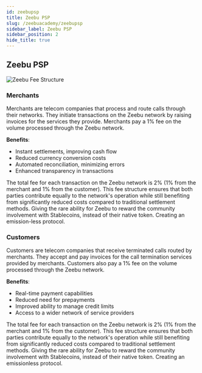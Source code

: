 ```yaml
---
id: zeebupsp
title: Zeebu PSP
slug: /zeebuacademy/zeebupsp
sidebar_label: Zeebu PSP
sidebar_position: 2
hide_title: true
---
```

<h2> Zeebu PSP </h2>

<img src="/images/zeebufeestructure.jpg" alt="Zeebu Fee Structure" title="Zeebu Fee Structure" />

### Merchants

Merchants are telecom companies that process and route calls through their networks. They initiate transactions on the Zeebu network by raising invoices for the services they provide. Merchants pay a 1% fee on the volume processed through the Zeebu network.

**Benefits**:

- Instant settlements, improving cash flow 
- Reduced currency conversion costs 
- Automated reconciliation, minimizing errors 
- Enhanced transparency in transactions

The total fee for each transaction on the Zeebu network is 2% (1% from the merchant and 1% from the customer). This fee structure ensures that both parties contribute equally to the network's operation while still benefiting from significantly reduced costs compared to traditional settlement methods. Giving the rare ability for Zeebu to reward the community involvement with Stablecoins, instead of their native token. Creating an emission-less protocol.

### Customers

Customers are telecom companies that receive terminated calls routed by merchants. They accept and pay invoices for the call termination services provided by merchants. Customers also pay a 1% fee on the volume processed through the Zeebu network.

**Benefits**:

- Real-time payment capabilities 
- Reduced need for prepayments 
- Improved ability to manage credit limits 
- Access to a wider network of service providers

The total fee for each transaction on the Zeebu network is 2% (1% from the merchant and 1% from the customer). This fee structure ensures that both parties contribute equally to the network's operation while still benefiting from significantly reduced costs compared to traditional settlement methods. Giving the rare ability for Zeebu to reward the community involvement with Stablecoins, instead of their native token. Creating an emissionless protocol.
